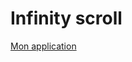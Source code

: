 <h1>
    Infinity scroll
</h1>
<a href="https://samisassi8.github.io/infinityScroll/">
    Mon application
</a>

